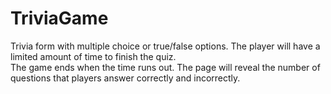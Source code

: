 # TriviaGame
Trivia form with multiple choice or true/false options. 
The player will have a limited amount of time to finish the quiz.  
The game ends when the time runs out. 
The page will reveal the number of questions that players answer correctly and incorrectly.
